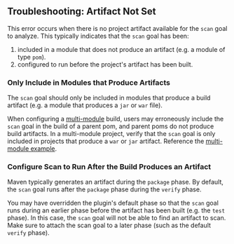 ## Troubleshooting: Artifact Not Set

This error occurs when there is no project artifact available for the `scan` goal to analyze. This
typically indicates that the `scan` goal has been:

1. included in a module that does not produce an artifact (e.g. a module of type `pom`).
2. configured to run before the project's artifact has been built.


### Only Include in Modules that Produce Artifacts

The `scan` goal should only be included in modules that produce a build artifact (e.g. a module that
produces a `jar` or `war` file).

When configuring a [multi-module](https://maven.apache.org/guides/mini/guide-multiple-modules.html)
build, users may erroneously include the `scan` goal in the build of a parent pom, and parent poms
do not produce build artifacts. In a multi-module project, verify that the `scan` goal is only
included in projects that produce a `war` or `jar` artifact. Reference
the [multi-module example](../examples/multi-module-projects.html).


### Configure Scan to Run After the Build Produces an Artifact

Maven typically generates an artifact during the `package` phase. By default, the `scan` goal runs
after the `package` phase during the `verify` phase.

You may have overridden the plugin's default phase so that the `scan` goal runs during an earlier
phase before the artifact has been built (e.g. the `test` phase). In this case, the `scan` goal will
not be able to find an artifact to scan. Make sure to attach the scan goal to a later phase (such as
the default `verify` phase).
